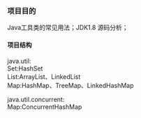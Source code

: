 ### 项目目的
Java工具类的常见用法；JDK1.8 源码分析；

#### 项目结构
java.util:<br>
Set:HashSet<br>
List:ArrayList、LinkedList<br>
Map:HashMap、TreeMap、LinkedHashMap<br>

java.util.concurrent:<br>
Map:ConcurrentHashMap